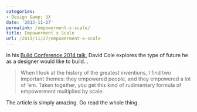 ```yaml
---
categories:
- Design &amp; UX
date: '2013-11-27'
permalink: /empowerment-x-scale/
title: Empowerment x Scale
url: /2013/11/27/empowerment-x-scale
---
```


In his <a href="http://irondavy.quora.com/Applied-Discovery-Presentation-from-Build-2013">Build Conference 2014 talk</a>, David Cole explores the type of future he as a designer would like to build...

<blockquote>
  When I look at the history of the greatest inventions, I find two important themes: they empowered people, and they empowered a lot of ‘em. Taken together, you get this kind of rudimentary formula of empowerment multiplied by scale.
</blockquote>

The article is simply amazing. Go read the whole thing.